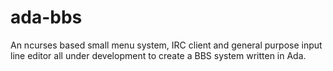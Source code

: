 # ada-bbs

An ncurses based small menu system, IRC client and general purpose input line editor all under development to create a BBS system written in Ada.
